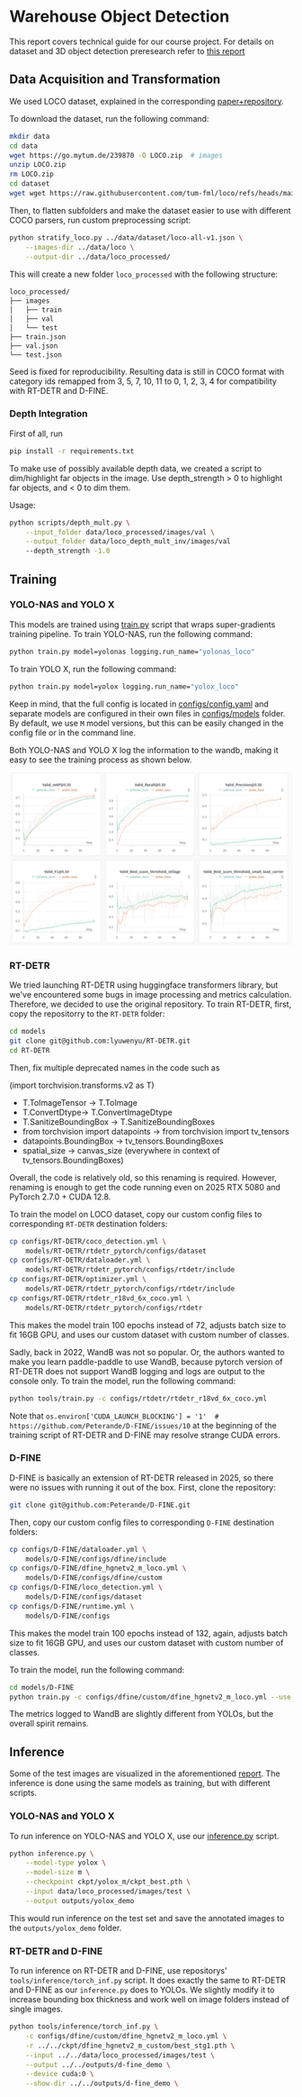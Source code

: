 # Warehouse Object Detection

This report covers technical guide for our course project. For details on dataset and 3D object detection preresearch refer to [this report](https://pinnate-legume-751.notion.site/Warehouse-Object-Detection-1f29ea9ac91780bf90a9dad47145b7f5?pvs=4)

## Data Acquisition and Transformation

We used LOCO dataset, explained in the corresponding [paper+repository](https://github.com/tum-fml/loco).

To download the dataset, run the following command:

```bash
mkdir data
cd data
wget https://go.mytum.de/239870 -O LOCO.zip  # images
unzip LOCO.zip
rm LOCO.zip
cd dataset
wget wget https://raw.githubusercontent.com/tum-fml/loco/refs/heads/main/rgb/loco-all-v1.json  # annotations
```

Then, to flatten subfolders and make the dataset easier to use with different COCO parsers, run custom preprocessing script:

```bash
python stratify_loco.py ../data/dataset/loco-all-v1.json \
    --images-dir ../data/loco \
    --output-dir ../data/loco_processed/
```

This will create a new folder `loco_processed` with the following structure:

```
loco_processed/
├── images
│   ├── train
│   ├── val
│   └── test
├── train.json
├── val.json
└── test.json
```

Seed is fixed for reproducibility. Resulting data is still in COCO format with category ids remapped from 3, 5, 7, 10, 11 to 0, 1, 2, 3, 4 for compatibility with RT-DETR and D-FINE.

### Depth Integration

First of all, run 

```bash
pip install -r requirements.txt
```

To make use of possibly available depth data, we created a script to dim/highlight far objects in the image. Use depth_strength > 0 to highlight far objects, and < 0 to dim them.

Usage:

```bash
python scripts/depth_mult.py \
    --input_folder data/loco_processed/images/val \
    --output_folder data/loco_depth_mult_inv/images/val
    --depth_strength -1.0
```

## Training

### YOLO-NAS and YOLO X

This models are trained using [train.py](./train.py) script that wraps super-gradients training pipeline. To train YOLO-NAS, run the following command:

```bash
python train.py model=yolonas logging.run_name="yolonas_loco"
```

To train YOLO X, run the following command:

```bash
python train.py model=yolox logging.run_name="yolox_loco"
```

Keep in mind, that the full config is located in [configs/config.yaml](./configs/config.yaml) and separate models are configured in their own files in [configs/models](./configs/models) folder. By default, we use `M` model versions, but this can be easily changed in the config file or in the command line.

Both YOLO-NAS and YOLO X log the information to the wandb, making it easy to see the training process as shown below. 

![](./artifacts/wandb_demo.png)

### RT-DETR

We tried launching RT-DETR using huggingface transformers library, but we've encountered some bugs in image processing and metrics calculation. Therefore, we decided to use the original repository. To train RT-DETR, first, copy the repositorry to the `RT-DETR` folder:

```bash
cd models
git clone git@github.com:lyuwenyu/RT-DETR.git
cd RT-DETR
```

Then, fix multiple deprecated names in the code such as 

(import torchvision.transforms.v2 as T)

+ T.ToImageTensor -> T.ToImage
+ T.ConvertDtype-> T.ConvertImageDtype
+ T.SanitizeBoundingBox -> T.SanitizeBoundingBoxes
+ from torchvision import datapoints -> from torchvision import tv_tensors
+ datapoints.BoundingBox -> tv_tensors.BoundingBoxes
+ spatial_size -> canvas_size (everywhere in context of tv_tensors.BoundingBoxes)

Overall, the code is relatively old, so this renaming is required. However, renaming is enough to get the code running even on 2025 RTX 5080 and PyTorch 2.7.0 + CUDA 12.8.

To train the model on LOCO dataset, copy our custom config files to corresponding `RT-DETR` destination folders:

```bash
cp configs/RT-DETR/coco_detection.yml \
    models/RT-DETR/rtdetr_pytorch/configs/dataset
cp configs/RT-DETR/dataloader.yml \
    models/RT-DETR/rtdetr_pytorch/configs/rtdetr/include
cp configs/RT-DETR/optimizer.yml \
    models/RT-DETR/rtdetr_pytorch/configs/rtdetr/include
cp configs/RT-DETR/rtdetr_r18vd_6x_coco.yml \
    models/RT-DETR/rtdetr_pytorch/configs/rtdetr
```

This makes the model train 100 epochs instead of 72, adjusts batch size to fit 16GB GPU, and uses our custom dataset with custom number of classes.

Sadly, back in 2022, WandB was not so popular. Or, the authors wanted to make you learn paddle-paddle to use WandB, because pytorch version of RT-DETR does not support WandB logging and logs are output to the console only.
To train the model, run the following command:

```bash
python tools/train.py -c configs/rtdetr/rtdetr_r18vd_6x_coco.yml
```

Note that `os.environ['CUDA_LAUNCH_BLOCKING'] = '1'  # https://github.com/Peterande/D-FINE/issues/10` at the beginning of the training script of RT-DETR and D-FINE may resolve strange CUDA errors. 

### D-FINE
D-FINE is basically an extension of RT-DETR released in 2025, so there were no issues with running it out of the box.
First, clone the repository:

```bash
git clone git@github.com:Peterande/D-FINE.git
```

Then, copy our custom config files to corresponding `D-FINE` destination folders:

```bash
cp configs/D-FINE/dataloader.yml \
    models/D-FINE/configs/dfine/include
cp configs/D-FINE/dfine_hgnetv2_m_loco.yml \
    models/D-FINE/configs/dfine/custom
cp configs/D-FINE/loco_detection.yml \
    models/D-FINE/configs/dataset
cp configs/D-FINE/runtime.yml \
    models/D-FINE/configs
```

This makes the model train 100 epochs instead of 132, again, adjusts batch size to fit 16GB GPU, and uses our custom dataset with custom number of classes.

To train the model, run the following command:

```bash
cd models/D-FINE
python train.py -c configs/dfine/custom/dfine_hgnetv2_m_loco.yml --use-amp --seed=42
```

The metrics logged to WandB are slightly different from YOLOs, but the overall spirit remains.

## Inference

Some of the test images are visualized in the aforementioned [report](https://pinnate-legume-751.notion.site/Warehouse-Object-Detection-1f29ea9ac91780bf90a9dad47145b7f5?pvs=4). The inference is done using the same models as training, but with different scripts.

### YOLO-NAS and YOLO X

To run inference on YOLO-NAS and YOLO X, use our [inference.py](./inference.py) script.

```bash
python inference.py \
    --model-type yolox \
    --model-size m \
    --checkpoint ckpt/yolox_m/ckpt_best.pth \
    --input data/loco_processed/images/test \
    --output outputs/yolox_demo
```

This would run inference on the test set and save the annotated images to the `outputs/yolox_demo` folder.

### RT-DETR and D-FINE

To run inference on RT-DETR and D-FINE, use repositorys' `tools/inference/torch_inf.py` script. It does exactly the same to RT-DETR and D-FINE as our `inference.py` does to YOLOs. We slightly modify it to increase bounding box thickness and work well on image folders instead of single images.

```bash
python tools/inference/torch_inf.py \
    -c configs/dfine/custom/dfine_hgnetv2_m_loco.yml \
    -r ../../ckpt/dfine_hgnetv2_m_custom/best_stg1.pth \
    --input ../../data/loco_processed/images/test \
    --output ../../outputs/d-fine_demo \
    --device cuda:0 \
    --show-dir ../../outputs/d-fine_demo \
```
